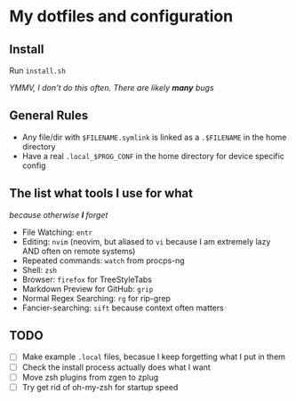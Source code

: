 # My dotfiles and configuration

## Install
Run `install.sh`

_YMMV, I don't do this often.  There are likely **many** bugs_

## General Rules

* Any file/dir with `$FILENAME.symlink` is linked as a `.$FILENAME` in the home directory
* Have a real `.local_$PROG_CONF` in the home directory for device specific config

## The list what tools I use for what

_because otherwise **I** forget_

* File Watching: `entr`
* Editing: `nvim` (neovim, but aliased to `vi` because I am extremely lazy AND often on remote systems)
* Repeated commands: `watch` from procps-ng
* Shell: `zsh`
* Browser: `firefox` for TreeStyleTabs
* Markdown Preview for GitHub: `grip`
* Normal Regex Searching: `rg` for rip-grep
* Fancier-searching: `sift` because context often matters


## TODO
* [ ] Make example `.local` files, becasue I keep forgetting what I put in them
* [ ] Check the install process actually does what I want
* [ ] Move zsh plugins from zgen to zplug
* [ ] Try get rid of oh-my-zsh for startup speed
